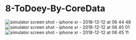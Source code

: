 # 8-ToDoey-By-CoreData
![simulator screen shot - iphone xr - 2018-12-12 at 06 44 48](https://user-images.githubusercontent.com/43496851/49847582-88d21500-fdd9-11e8-9b8c-5ba5cddd5316.png)
![simulator screen shot - iphone xr - 2018-12-12 at 06 45 01](https://user-images.githubusercontent.com/43496851/49847583-896aab80-fdd9-11e8-9990-1ff358d59d0d.png)
![simulator screen shot - iphone xr - 2018-12-12 at 06 45 11](https://user-images.githubusercontent.com/43496851/49847584-896aab80-fdd9-11e8-8007-4ff05a7f8eb9.png)
